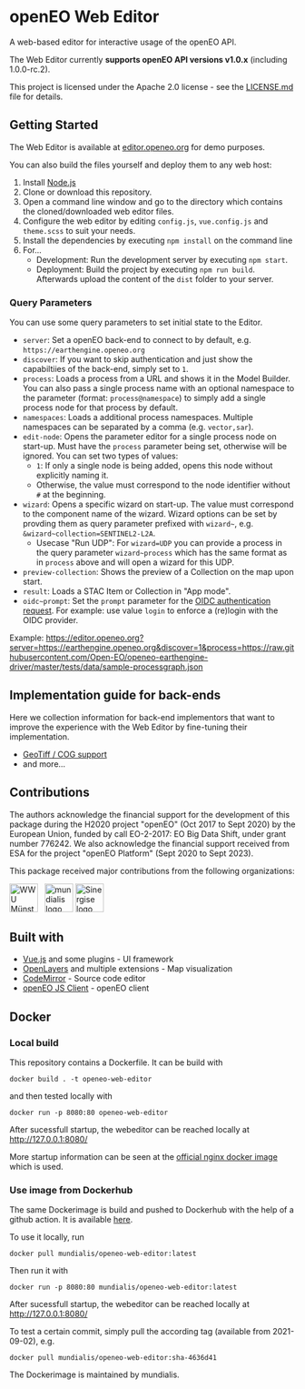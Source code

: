# openEO Web Editor

A web-based editor for interactive usage of the openEO API.

The Web Editor currently **supports openEO API versions v1.0.x** (including 1.0.0-rc.2).

This project is licensed under the Apache 2.0 license - see the [LICENSE.md](LICENSE.md) file for details.

## Getting Started

The Web Editor is available at [editor.openeo.org](https://editor.openeo.org) for demo purposes.

You can also build the files yourself and deploy them to any web host:

1. Install [Node.js](https://nodejs.org/)
2. Clone or download this repository.
3. Open a command line window and go to the directory which contains the cloned/downloaded web editor files.
4. Configure the web editor by editing `config.js`, `vue.config.js` and `theme.scss` to suit your needs.
6. Install the dependencies by executing `npm install` on the command line
7. For...
    * Development: Run the development server by executing `npm start`.
    * Deployment: Build the project by executing `npm run build`. Afterwards upload the content of the `dist` folder to your server.

### Query Parameters

You can use some query parameters to set initial state to the Editor.

* `server`: Set a openEO back-end to connect to by default, e.g. `https://earthengine.openeo.org`
* `discover`: If you want to skip authentication and just show the capabiltiies of the back-end, simply set to `1`.
* `process`: Loads a process from a URL and shows it in the Model Builder. You can also pass a single process name with an optional namespace to the parameter (format: `process@namespace`) to simply add a single process node for that process by default.
* `namespaces`: Loads a additional process namespaces. Multiple namespaces can be separated by a comma (e.g. `vector,sar`).
* `edit-node`: Opens the parameter editor for a single process node on start-up. Must have the `process` parameter being set, otherwise will be ignored. You can set two types of values:
  * `1`: If only a single node is being added, opens this node without explicitly naming it.
  * Otherwise, the value must correspond to the node identifier without `#` at the beginning.
* `wizard`: Opens a specific wizard on start-up. The value must correspond to the component name of the wizard. Wizard options can be set by provding them as query parameter prefixed with `wizard~`, e.g. `&wizard~collection=SENTINEL2-L2A`.
  * Usecase "Run UDP": For `wizard=UDP` you can provide a process in the query parameter `wizard~process` which has the same format as in `process` above and will open a wizard for this UDP.
* `preview-collection`: Shows the preview of a Collection on the map upon start.
* `result`: Loads a STAC Item or Collection in "App mode".
* `oidc~prompt`: Set the `prompt` parameter for the [OIDC authentication request](https://openid.net/specs/openid-connect-core-1_0.html#AuthRequest). For example: use value `login` to enforce a (re)login with the OIDC provider.

Example: <https://editor.openeo.org?server=https://earthengine.openeo.org&discover=1&process=https://raw.githubusercontent.com/Open-EO/openeo-earthengine-driver/master/tests/data/sample-processgraph.json>

## Implementation guide for back-ends

Here we collection information for back-end implementors that want to improve the experience with the Web Editor by fine-tuning their implementation.

* [GeoTiff / COG support](docs/geotiff.md)
* and more...

## Contributions

The authors acknowledge the financial support for the development of this package during the H2020 project "openEO" (Oct 2017 to Sept 2020) by the European Union, funded by call EO-2-2017: EO Big Data Shift, under grant number 776242. We also acknowledge the financial support received from ESA for the project "openEO Platform" (Sept 2020 to Sept 2023).

This package received major contributions from the following organizations:

[<img src="https://www.uni-muenster.de/imperia/md/images/allgemein/farbunabhaengig/wwu.svg" alt="WWU Münster logo" title="WWU Münster" height="50">](https://www.uni-muenster.de/) &nbsp;
[<img src="https://www.mundialis.de/wordpress/wp-content/uploads/2015/11/mundialis_logo_web.png" alt="mundialis logo" title="mundialis" height="50">](https://www.mundialis.de)
[<img src="https://www.sinergise.com/sites/default/files/logo.png" alt="Sinergise logo" title="Sinergise" height="50">](https://www.sinergise.com)

## Built with

* [Vue.js](https://vuejs.org/) and some plugins - UI framework
* [OpenLayers](http://openlayers.org/) and multiple extensions - Map visualization
* [CodeMirror](https://codemirror.net/) - Source code editor
* [openEO JS Client](https://github.com/Open-EO/openeo-js-client) - openEO client

## Docker

### Local build
This repository contains a Dockerfile. It can be build with
```
docker build . -t openeo-web-editor
```
and then tested locally with
```
docker run -p 8080:80 openeo-web-editor
```
After sucessfull startup, the webeditor can be reached locally at http://127.0.0.1:8080/

More startup information can be seen at the [official nginx docker image](https://hub.docker.com/_/nginx/) which is used.

### Use image from Dockerhub
The same Dockerimage is build and pushed to Dockerhub with the help of a github action. It is available [here](https://hub.docker.com/repository/docker/mundialis/openeo-web-editor).

To use it locally, run
```
docker pull mundialis/openeo-web-editor:latest
```
Then run it with
```
docker run -p 8080:80 mundialis/openeo-web-editor:latest
```
After sucessfull startup, the webeditor can be reached locally at http://127.0.0.1:8080/

To test a certain commit, simply pull the according tag (available from 2021-09-02), e.g.
```
docker pull mundialis/openeo-web-editor:sha-4636d41
```
The Dockerimage is maintained by mundialis.